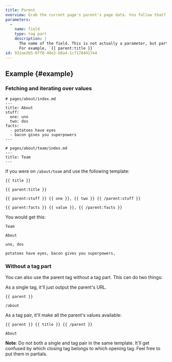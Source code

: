 ```yaml
---
title: Parent
overview: Grab the current page's parent's page data. You follow that?
parameters:
  -
    name: field
    type: tag part
    description: |
      The name of the field. This is not actually a parameter, but part of the tag itself.
      For example, `{{ parent:title }}`
id: 932ae2b5-0ff0-40e3-b8a4-1c71784917e4
---
```

## Example {#example}

### Fetching and iterating over values

``` .language-yaml
# pages/about/index.md
---
title: About
stuff:
  one: uno
  two: dos
facts:
  - potatoes have eyes
  - bacon gives you superpowers
---
```

``` .language-yaml
# pages/about/team/index.md
---
title: Team
---
```

If you were on `/about/team` and use the following template:

```
{{ title }}

{{ parent:title }}

{{ parent:stuff }} {{ one }}, {{ two }} {{ /parent:stuff }}

{{ parent:facts }} {{ value }}, {{ /parent:facts }}
```

You would get this:

``` .language-output
Team

About

uno, dos

potatoes have eyes, bacon gives you superpowers,
```

### Without a tag part

You can also use the parent tag without a tag part. This can do two things:

As a single tag, it'll just output the parent's URL.

```
{{ parent }}
```

``` .language-output
/about
```

As a tag pair, it'll make all the parent's values available:

```
{{ parent }} {{ title }} {{ /parent }}
```

``` .language-output
About
```

**Note**: Do not both a single and tag pair in the same template. It'll get confused by which closing tag belongs to which
opening tag. Feel free to put them in partials.
